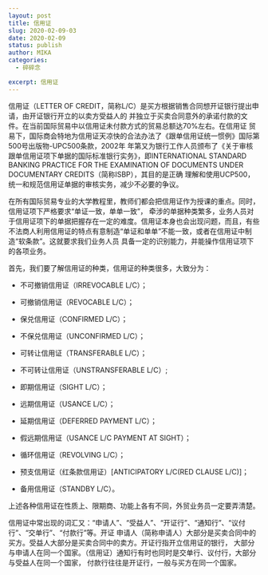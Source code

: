 ```yaml
---
layout: post
title: 信用证
slug: 2020-02-09-03
date: 2020-02-09
status: publish
author: MIKA
categories: 
  - 碎碎念

excerpt: 信用证
---
```

信用证（LETTER OF CREDIT，简称L/C）是买方根据销售合同想开证银行提出申请，由开证银行开立的以卖方受益人的
并独立于买卖合同意外的承诺付款的文件。在当前国际贸易中以信用证未付款方式的贸易总额达70%左右。在信用证
贸易下，国际商会特地为信用证天凉快的合法办法了《跟单信用证统一惯例》国际第500号出版物-UPC500条款，2002年
年第又为银行工作人员颁布了《关于审核跟单信用证项下单据的国际标准银行实务》，即INTERNATIONAL STANDARD
BANKING PRACTICE FOR THE EXAMINATION OF DOCUMENTS UNDER DOCUMENTARY CREDITS（简称ISBP），其目的是正确
理解和使用UCP500，统一和规范信用证单据的审核实务，减少不必要的争议。

在所有国际贸易专业的大学教程里，教师们都会把信用证作为授课的重点。同时，信用证项下严格要求“单证一致，单单一致”，
牵涉的单据种类繁多，业务人员对于信用证项下的单据把握存在一定的难度。信用证本身也会出现问题，而且，有些
不法商人利用信用证的特点有意制造“单证和单单”不能一致，或者在信用证中制造“软条款”。这就要求我们业务人员
具备一定的识别能力，并能操作信用证项下的各项业务。

首先，我们要了解信用证的种类，信用证的种类很多，大致分为：

- 不可撤销信用证（IRREVOCABLE L/C）；

- 可撤销信用证（REVOCABLE L/C）；

- 保兑信用证（CONFIRMED L/C）；

- 不保兑信用证（UNCONFIRMED L/C）；

- 可转让信用证（TRANSFERABLE L/C）；

- 不可转让信用证（UNSTRANSFERABLE L/C）;

- 即期信用证（SIGHT L/C）；

- 远期信用证（USANCE L/C）；

- 延期信用证（DEFERRED PAYMENT L/C）；

- 假远期信用证（USANCE L/C PAYMENT AT SIGHT）；

- 循环信用证（REVOLVING L/C）；

- 预支信用证（红条款信用证）[ANTICIPATORY L/C(RED CLAUSE L/C)]；

- 备用信用证（STANDBY L/C）。

上述各种信用证在性质上、限期商、功能上各有不同，外贸业务员一定要弄清楚。

信用证中常出现的词汇又：“申请人”、“受益人”、“开证行”、“通知行”、“议付行”、“交单行”、“付款行”等。开证
申请人（简称申请人）大部分是买卖合同中的买方。受益人大部分是买卖合同中的卖方。开证行指开立信用证的银行，
大部分与申请人在同一个国家。（信用证）通知行有时也同时是交单行、议付行，大部分与受益人在同一个国家，
付款行往往是开证行，一般与买方在同一个国家。
